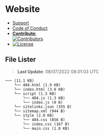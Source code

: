 # Website

- [Support](https://github.com/Wixonic/Website/blob/Default/.github/SUPPORT.md)
- [Code of Conduct](https://github.com/Wixonic/Website/blob/Default/.github/CODE_OF_CONDUCT.md)
- [**Contribute**:<br />![Contributors](https://img.shields.io/github/contributors/Wixonic/Website?color=%2308F&label=Contributors)](https://github.com/Wixonic/Website/blob/Default/.github/CONTRIBUTING.md)
- [![License](https://img.shields.io/github/license/Wixonic/Website?color=%23555&label=License)](https://github.com/Wixonic/Website/blob/Default/LICENSE.txt)

## File Lister
<!-- File Lister Display -->
> **Last Update**: 08/07/2022 08:01:03 UTC

```
─── (11.1 KB) 
    └── 404.html (1.9 KB)
    └── index.html (3.8 KB)
    └── script (1.3 KB) 
        └── 404.js (1.3 KB)
        └── index.js (0 B)
    └── sitelinks.json (355 B)
    └── sitemap.xml (944 B)
    └── style (2.8 KB) 
        └── 404.css (856 B)
        └── index.css (167 B)
        └── main.css (1.8 KB)
```
<!-- File Lister Display -->
